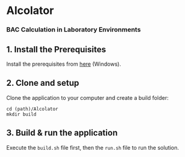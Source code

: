 # Alcolator
### BAC Calculation in Laboratory Environments
## 1. Install the Prerequisites

Install the prerequisites from [here](https://docs.ultralig.ht/docs/installing-prerequisites) (Windows).

## 2. Clone and setup

Clone the application to your computer and create a build folder:

```shell
cd (path)/Alcolator
mkdir build
```

## 3. Build & run the application

Execute the `build.sh` file first, then the `run.sh` file to run the solution.
